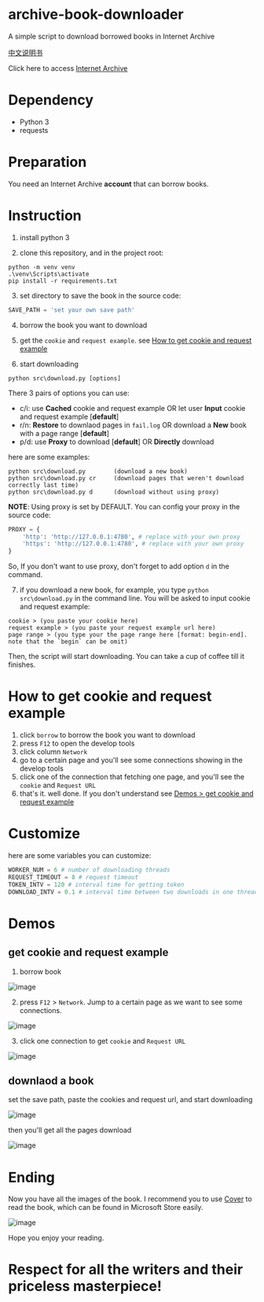 # archive-book-downloader
A simple script to download borrowed books in Internet Archive

[中文说明书](%E8%AF%B4%E6%98%8E%E4%B9%A6.md)

Click here to access [Internet Archive](https://archive.org/)

# Dependency

- Python 3
- requests

# Preparation

You need an Internet Archive **account** that can borrow books.

# Instruction

1. install python 3

2. clone this repository, and in the project root:
```shell
python -m venv venv
.\venv\Scripts\activate
pip install -r requirements.txt
```

3. set directory to save the book in the source code:
```python
SAVE_PATH = 'set your own save path'
```

4. borrow the book you want to download

5. get the `cookie` and `request example`. see [How to get cookie and request example](#t)

6. start downloading
```shell
python src\download.py [options]
```
There 3 pairs of options you can use:
- c/i: use **Cached** cookie and request example OR let user **Input** cookie and request example [**default**]
- r/n: **Restore** to downlaod pages in `fail.log` OR download a **New** book with a page range [**default**]
- p/d: use **Proxy** to download [**default**] OR **Directly** download

here are some examples:
```shell
python src\download.py        (download a new book)
python src\download.py cr     (download pages that weren't download correctly last time)
python src\download.py d      (download without using proxy)
```

**NOTE**: Using proxy is set by DEFAULT. You can config your proxy in the source code:
```python
PROXY = {
    'http': 'http://127.0.0.1:4780', # replace with your own proxy
    'https': 'http://127.0.0.1:4780', # replace with your own proxy
}
```
So, If you don't want to use proxy, don't forget to add option `d` in the command.

7. if you download a new book, for example, you type `python src\download.py` in the command line. You will be asked to input cookie and request example:
```
cookie > (you paste your cookie here)
request example > (you paste your request example url here)
page range > (you type your the page range here [format: begin-end]. note that the `begin` can be omit)
```
Then, the script will start downloading. You can take a cup of coffee till it finishes.

# How to get cookie and request example<span id="t"></span>

1. click `borrow` to borrow the book you want to download
2. press `F12` to open the develop tools
3. click column `Network`
4. go to a certain page and you'll see some connections showing in the develop tools
5. click one of the connection that fetching one page, and you'll see the `cookie` and `Request URL`
6. that's it. well done. If you don't understand see [Demos > get cookie and request example](#d)

# Customize

here are some variables you can customize:

```python
WORKER_NUM = 6 # number of downloading threads
REQUEST_TIMEOUT = 8 # request timeout
TOKEN_INTV = 120 # interval time for getting token
DOWNLOAD_INTV = 0.1 # interval time between two downloads in one thread
```

# Demos

## get cookie and request example<span id="d"></span>

1. borrow book

![image](https://user-images.githubusercontent.com/47183462/170027317-09680f29-d9b5-457d-bc28-c32c1581ebef.png)

2. press `F12` > `Network`. Jump to a certain page as we want to see some connections.

![image](https://user-images.githubusercontent.com/47183462/170028140-7df10c1c-52f6-4294-a7d5-be35878b996c.png)

3. click one connection to get `cookie` and `Request URL`

![image](https://user-images.githubusercontent.com/47183462/170028627-13c2b268-faa8-46d4-8072-c7c182d7019b.png)

## downlaod a book

set the save path, paste the cookies and request url, and start downloading

![image](https://user-images.githubusercontent.com/47183462/170030100-5f9d6102-0415-4d9f-970b-92cecb8d1a38.png)

then you'll get all the pages download

![image](https://user-images.githubusercontent.com/47183462/170031264-c8da0b0f-46e3-4c27-a8bf-a4075451a9be.png)

# Ending

Now you have all the images of the book. I recommend you to use [Cover](https://www.microsoft.com/store/productId/9WZDNCRFJ9W7) to read the book, which can be found in Microsoft Store easily.

![image](https://user-images.githubusercontent.com/47183462/170032987-b27e7e31-1858-48e7-b608-5aca5828ffb3.png)

Hope you enjoy your reading. 

# Respect for all the writers and their priceless masterpiece!
